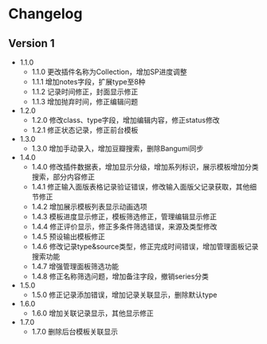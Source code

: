 # Changelog

## Version 1

- 1.1.0
  - 1.1.0 更改插件名称为Collection，增加SP进度调整
  - 1.1.1 增加notes字段，扩展type至8种
  - 1.1.2 记录时间修正，封面显示修正
  - 1.1.3 增加抛弃时间，修正编辑问题
- 1.2.0
  - 1.2.0 修改class、type字段，增加编辑内容，修正status修改
  - 1.2.1 修正状态记录，修正前台模板
- 1.3.0
  - 1.3.0 增加手动录入，增加豆瓣搜索，删除Bangumi同步
- 1.4.0
  - 1.4.0 修改插件数据表，增加显示分级，增加系列标识，展示模板增加分类搜索，部分内容修正
  - 1.4.1 修正输入面版表格记录验证错误，修改输入面版父记录获取，其他细节修正
  - 1.4.2 增加展示模板列表显示动画选项
  - 1.4.3 模板进度显示修正，模板筛选修正，管理编辑显示修正
  - 1.4.4 修正评价显示，修正多条件筛选错误，来源及类型修改
  - 1.4.5 预设输出模板修正
  - 1.4.6 修改记录type&source类型，修正完成时间错误，增加管理面板记录搜索功能
  - 1.4.7 增强管理面板筛选功能
  - 1.4.8 修正名称筛选问题，增加备注字段，撤销series分类
- 1.5.0
  - 1.5.0 修正记录添加错误，增加记录关联显示，删除默认type
- 1.6.0
  - 1.6.0 增加关联记录显示，其他显示修正
- 1.7.0
  - 1.7.0 删除后台模板关联显示